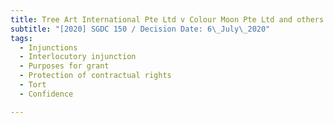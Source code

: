```yaml
---
title: Tree Art International Pte Ltd v Colour Moon Pte Ltd and others
subtitle: "[2020] SGDC 150 / Decision Date: 6\_July\_2020"
tags:
  - Injunctions
  - Interlocutory injunction
  - Purposes for grant
  - Protection of contractual rights
  - Tort
  - Confidence

---
```


